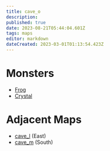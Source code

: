 ```yaml
---
title: cave_o
description: 
published: true
date: 2023-08-21T05:44:04.601Z
tags: maps
editor: markdown
dateCreated: 2023-03-01T01:13:54.423Z
---
```


# Monsters
 * [Frog](/monsters/frog)
 * [Crystal](/monsters/crystal)

# Adjacent Maps
 * [cave_l](/maps/cave_l) (East)
 * [cave_m](/maps/cave_m) (South)
